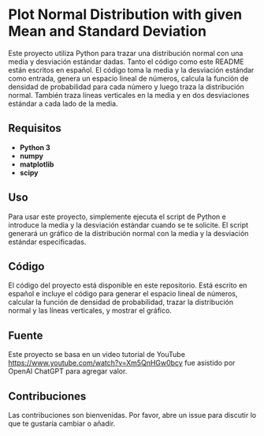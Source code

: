 # Plot Normal Distribution with given Mean and Standard Deviation
Este proyecto utiliza Python para trazar una distribución normal con una media y desviación estándar dadas. Tanto el código como este README están escritos en español. El código toma la media y la desviación estándar como entrada, genera un espacio lineal de números, calcula la función de densidad de probabilidad para cada número y luego traza la distribución normal. También traza líneas verticales en la media y en dos desviaciones estándar a cada lado de la media.

## Requisitos
- **Python 3**
- **numpy**
- **matplotlib**
- **scipy**

## Uso
Para usar este proyecto, simplemente ejecuta el script de Python e introduce la media y la desviación estándar cuando se te solicite. El script generará un gráfico de la distribución normal con la media y la desviación estándar especificadas.

## Código
El código del proyecto está disponible en este repositorio. Está escrito en español e incluye el código para generar el espacio lineal de números, calcular la función de densidad de probabilidad, trazar la distribución normal y las líneas verticales, y mostrar el gráfico.

## Fuente
Este proyecto se basa en un video tutorial de YouTube https://www.youtube.com/watch?v=Xm5QnHGw0bcy fue asistido por OpenAI ChatGPT para agregar valor.

## Contribuciones
Las contribuciones son bienvenidas. Por favor, abre un issue para discutir lo que te gustaría cambiar o añadir.
